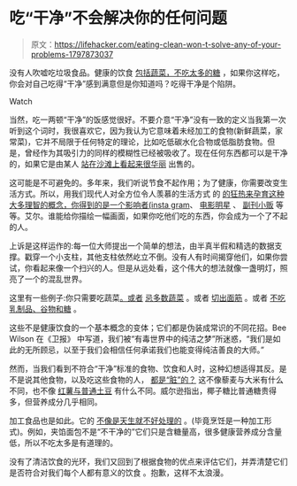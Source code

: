 # 吃“干净”不会解决你的任何问题

> 原文：<https://lifehacker.com/eating-clean-won-t-solve-any-of-your-problems-1797873037>

没有人吹嘘吃垃圾食品。健康的饮食 [包括蔬菜，不吃太多的糖](http://vitals.lifehacker.com/the-only-three-things-everybody-agrees-on-when-it-comes-1709039566) ，如果你这样吃，你会对自己吃得“干净”感到满意但是你知道吗？吃得干净是个陷阱。

Watch

当然，吃一两顿“干净”的饭感觉很好。不要介意“干净”没有一致的定义当我第一次听到这个词时，我很喜欢它，因为我认为它意味着未经加工的食物(新鲜蔬菜，家常菜)，它并不局限于任何特定的理论，比如吃低碳水化合物或低脂肪食物。但是，曾经作为其吸引力的同样的模糊性已经被吸收了。现在任何东西都可以是干净的，如果它是由某人 [站在沙滩上看起来很华丽](http://goop.com/sneak-peek-gwyneth-paltrow-goop-clean-beauty-foreword/) 出售的。

这可能是不可避免的。多年来，我们听说节食不起作用；为了健康，你需要改变生活方式。所以，用我们现代人对全方位令人羡慕的生活方式 的 [的狂热来孕育这种大多理智的概念，你得到的是一个影响者(](http://www.refinery29.com/2017/08/164880/fashion-social-media-star-lifestyle-trend)[insta gram](https://www.instagram.com/deliciouslyella/)、 [电影明星](http://goop.com) 、 [副刊小贩](https://www.bulletproof.com/) 等等。艾尔。谁能给你描绘一幅画面，如果你吃他们吃的东西，你会成为一个了不起的人。

上诉是这样运作的:每一位大师提出一个简单的想法，由半真半假和精选的数据支撑。戳穿一个小支柱，其他支柱依然屹立不倒。没有人有时间揭穿他们，如果你尝试，你看起来像一个扫兴的人。但是从远处看，这个伟大的想法就像一盏明灯，照亮了一个的混乱世界。

这里有一些例子:你只需要吃蔬菜[。或者](http://www.eatyourselfskinny.com/category/vegan/) [忌多数蔬菜](http://goop.com/are-we-wrong-about-what-makes-food-healthy/) 。或者 [切出面筋](http://vitals.lifehacker.com/here-s-the-deal-with-gluten-1796820761) 。或者 [不吃乳制品、谷物和糖](https://lifehacker.com/the-good-and-bad-of-the-whole30-diet-1786853694) 。

这些不是健康饮食的一个基本概念的变体；它们都是伪装成常识的不同花招。Bee Wilson 在《卫报》 中写道，我们被“有毒世界中的纯洁之梦”所迷惑，“我们是如此的无所顾忌，以至于我们会相信任何承诺我们也能变得纯洁善良的大师。”

然而，当我们看到不符合“干净”标准的食物、饮食和人时，这种幻想适得其反。是不是说其他食物，以及吃这些食物的人， [都是“脏”的？](http://www.slate.com/blogs/browbeat/2014/05/08/clean_eating_is_a_bad_label_with_no_real_meaning_for_your_diet_plan.html) 这不像藜麦与大米有什么不同，也不像 [红薯与普通土豆](http://vitals.lifehacker.com/sweet-potatoes-aren-t-necessarily-healthier-than-white-1702072711) 有什么不同。威尔逊指出，椰子糖比普通糖贵得多，但营养成分几乎相同。

加工食品也是如此。它的 [不像是天生就不好处理的](http://vitals.lifehacker.com/how-to-eat-healthy-in-a-world-filled-with-processed-foo-1764023851#_ga=2.80737559.1470106278.1502718487-1313785359.1499701416) 。(毕竟烹饪是一种加工形式)。例如，夹馅面包不是“不干净的”它们只是含糖量高，很多健康营养成分含量低，所以不吃太多是有道理的。

没有了清洁饮食的光环，我们又回到了根据食物的优点来评估它们，并弄清楚它们是否符合对我们每个人都有意义的饮食 。抱歉，这样不太浪漫。